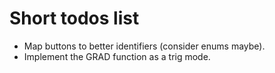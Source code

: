 Short todos list
================

* Map buttons to better identifiers (consider enums maybe).
* Implement the GRAD function as a trig mode.
